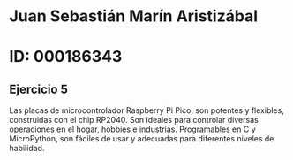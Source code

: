 # Juan Sebastián Marín Aristizábal 
# ID: 000186343


## Ejercicio 5
Las placas de microcontrolador Raspberry Pi Pico, son potentes y flexibles, construidas con el chip RP2040. Son ideales para controlar diversas operaciones en el hogar, hobbies e industrias. Programables en C y MicroPython, son fáciles de usar y adecuadas para diferentes niveles de habilidad.

